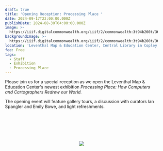 ```yaml
---
draft: true
title: 'Opening Reception: Processing Place '
date: 2024-09-17T22:00:00.000Z
publishDate: 2024-08-30T04:00:00.000Z
image: >-
  https://iiif.digitalcommonwealth.org/iiif/2/commonwealth:3t94b260t/362,658,7828,5421/1200,/0/default.jpg
backgroundImage: >-
  https://iiif.digitalcommonwealth.org/iiif/2/commonwealth:3t94b260t/362,658,7828,5421/1200,/0/default.jpg
location: 'Leventhal Map & Education Center, Central Library in Copley Square'
fee: Free
tags:
  - Staff
  - Exhibition
  - Processing Place
---
```


Please join us for a special reception as we open the Leventhal Map & Education Center's newest exhibition *Processing Place: How Computers and Cartographers Redrew our World.*

The opening event will feature gallery tours, a discussion with curators Ian Spangler and Emily Bowe, and light refreshments.

<link href="https://widgets.ticketleap.com/v2/widget.css" media="screen" rel="stylesheet" type="text/css" /><script src="https://widgets.ticketleap.com/v2/widget.js" type="text/javascript"></script><div id="tl-widget-wrapper-4fdc921d-c9d2-440d-87d0-ee54e3df14d7"><script type="text/javascript">tl_widget.update_widget("https://bplmaps.ticketleap.com/widget/v2/", "4fdc921d-c9d2-440d-87d0-ee54e3df14d7", "events=opening-reception-processing-place&accent_color=#00578c");</script><!--[if IE 6]><div style="display:none"><![endif]--><div style="width: 100%; display: table; height: 200px;"><div style="display: table-cell; vertical-align: middle; text-align: center;"><img src="https://widgets.ticketleap.com/v2/loading.gif" /></div></div><!--[if IE 6]></div><![endif]--></div><input type="hidden" id="tl-affiliate-url-4fdc921d-c9d2-440d-87d0-ee54e3df14d7" name="tl-affiliate-url-4fdc921d-c9d2-440d-87d0-ee54e3df14d7" value="https://www.ticketleap.com/solutions/sell-tickets-online?rc=WIDGET-STO"><input type="hidden" id="tl-show-event-name-4fdc921d-c9d2-440d-87d0-ee54e3df14d7" name="tl-show-event-name-4fdc921d-c9d2-440d-87d0-ee54e3df14d7" value="true"><input type="hidden" id="tl-show-event-location-4fdc921d-c9d2-440d-87d0-ee54e3df14d7" name="tl-show-event-location-4fdc921d-c9d2-440d-87d0-ee54e3df14d7" value="true"><input type="hidden" id="tl-show-event-dates-4fdc921d-c9d2-440d-87d0-ee54e3df14d7" name="tl-show-event-dates-4fdc921d-c9d2-440d-87d0-ee54e3df14d7" value="true">
